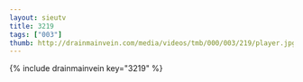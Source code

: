 ```yaml
--- 
layout: sieutv
title: 3219
tags: ["003"]
thumb: http://drainmainvein.com/media/videos/tmb/000/003/219/player.jpg
---
```

{% include drainmainvein key="3219" %} 
